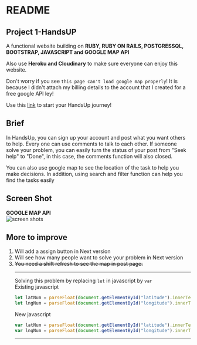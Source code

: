 # README

## Project 1-HandsUP

A functional website building on **RUBY, RUBY ON RAILS, POSTGRESSQL, BOOTSTRAP, JAVASCRIPT and GOOGLE MAP API**
</br>

Also use **Heroku and Cloudinary** to make sure everyone can enjoy this website.
</br>

Don't worry if you see `this page can't load google map properly`! It is because I didn't attach my billing details to the account that I created for a free google API ley!
</br>

Use this [link](https://handsup-2022.herokuapp.com/) to start your HandsUp journey!

## Brief

In HandsUp, you can sign up your account and post what you want others to help. Every one can use comments to talk to each other. If someone solve your problem, you can easily turn the status of your post from "Seek help" to "Done", in this case, the comments function will also closed.
</br>

You can also use google map to see the location of the task to help you make decisions. In addition, using search and filter function can help you find the tasks easily

## Screen Shot

**GOOGLE MAP API** </br>
![screen shots](app/assets/images/screen_shot_1.gif)

## More to improve

1. Will add a assign button in Next version
2. Will see how many people want to solve your problem in Next version
3. ~~You need a shift refresh to see the map in post page.~~
   </br>
   ***
   Solving this problem by replacing `let` in javascript by `var`
   </br>
   Existing javascript
   ```javascript
   let latNum = parseFloat(document.getElementById("latitude").innerText);
   let lngNum = parseFloat(document.getElementById("longitude").innerText);
   ```
   New javascript
   ```javascript
   var latNum = parseFloat(document.getElementById("latitude").innerText);
   var lngNum = parseFloat(document.getElementById("longitude").innerText);
   ```
   ***
